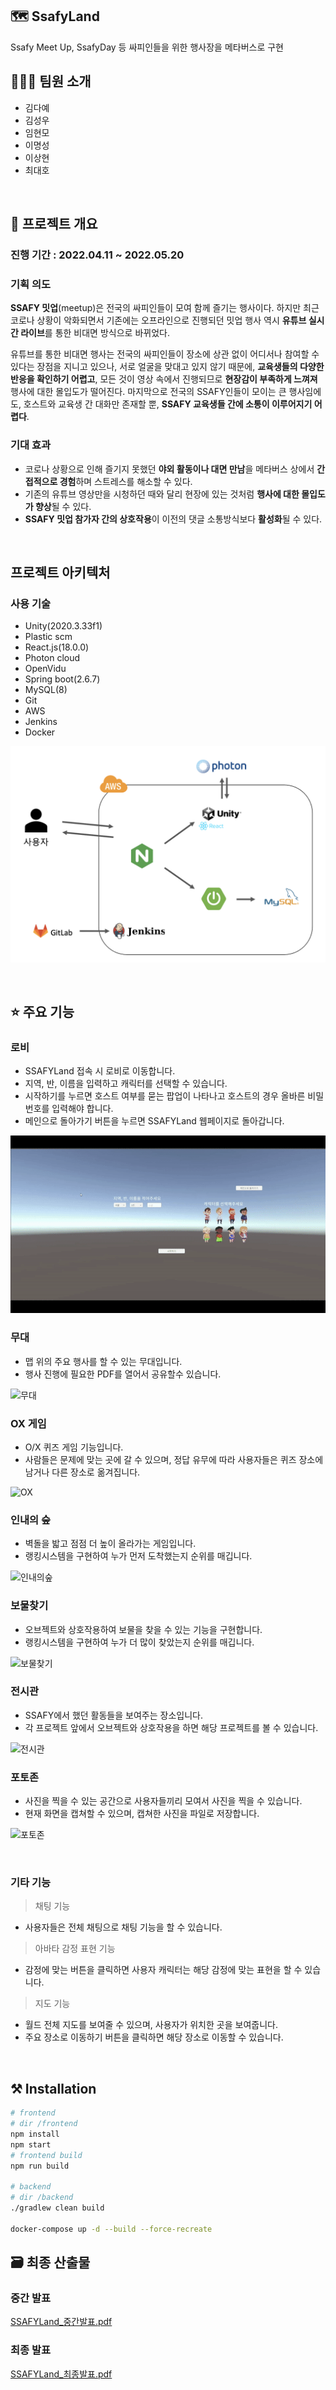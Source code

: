 ## 🗺️ SsafyLand

Ssafy Meet Up, SsafyDay 등 싸피인들을 위한 행사장을 메타버스로 구현

## 👨‍👦‍👦 팀원 소개

- 김다예
- 김성우
- 임현모
- 이명성
- 이상현
- 최대호

<br/>

## 📄 프로젝트 개요

### **진행 기간** : 2022.04.11 ~ 2022.05.20

### 기획 의도

**SSAFY 밋업**(meetup)은 전국의 싸피인들이 모여 함께 즐기는 행사이다. 하지만 최근 코로나 상황이 악화되면서 기존에는 오프라인으로 진행되던 밋업 행사 역시 **유튜브 실시간 라이브**를 통한 비대면 방식으로 바뀌었다.

유튜브를 통한 비대면 행사는 전국의 싸피인들이 장소에 상관 없이 어디서나 참여할 수 있다는 장점을 지니고 있으나, 서로 얼굴을 맞대고 있지 않기 때문에, **교육생들의 다양한 반응을 확인하기 어렵고**, 모든 것이 영상 속에서 진행되므로 **현장감이 부족하게 느껴져** 행사에 대한 몰입도가 떨어진다. 마지막으로 전국의 SSAFY인들이 모이는 큰 행사임에도, 호스트와 교육생 간 대화만 존재할 뿐, **SSAFY 교육생들 간에 소통이 이루어지기 어렵다**.

### **기대 효과**

- 코로나 상황으로 인해 즐기지 못했던 **야외 활동이나 대면 만남**을 메타버스 상에서 **간접적으로 경험**하며 스트레스를 해소할 수 있다.
- 기존의 유튜브 영상만을 시청하던 때와 달리 현장에 있는 것처럼 **행사에 대한 몰입도가 향상**될 수 있다.
- **SSAFY 밋업 참가자 간의 상호작용**이 이전의 댓글 소통방식보다 **활성화**될 수 있다.

<br/>

## 프로젝트 아키텍처

### 사용 기술

- Unity(2020.3.33f1)
- Plastic scm
- React.js(18.0.0)
- Photon cloud
- OpenVidu
- Spring boot(2.6.7)
- MySQL(8)
- Git
- AWS
- Jenkins
- Docker

![image-20220518103913472](README.assets/image-20220518103913472.png)

<br/>

## ⭐ 주요 기능
### 로비
- SSAFYLand 접속 시 로비로 이동합니다.
- 지역, 반, 이름을 입력하고 캐릭터를 선택할 수 있습니다.
- 시작하기를 누르면 호스트 여부를 묻는 팝업이 나타나고 호스트의 경우 올바른 비밀번호를 입력해야 합니다.
- 메인으로 돌아가기 버튼을 누르면 SSAFYLand 웹페이지로 돌아갑니다.

![로비](README.assets/로비.gif)

### 무대

- 맵 위의 주요 행사를 할 수 있는 무대입니다.
- 행사 진행에 필요한 PDF를 열어서 공유할수 있습니다.

![무대](README.assets/무대-16528374986168.gif)

### OX 게임

- O/X 퀴즈 게임 기능입니다.
- 사람들은 문제에 맞는 곳에 갈 수 있으며, 정답 유무에 따라 사용자들은 퀴즈 장소에 남거나 다른 장소로 옮겨집니다.

![OX](README.assets/OX-16528375045869.gif)

### 인내의 숲

- 벽돌을 밟고 점점 더 높이 올라가는 게임입니다.
- 랭킹시스템을 구현하여 누가 먼저 도착했는지 순위를 매깁니다.

![인내의숲](README.assets/인내의숲-165283750814010.gif)

### 보물찾기

- 오브젝트와 상호작용하여 보물을 찾을 수 있는 기능을 구현합니다.
- 랭킹시스템을 구현하여 누가 더 많이 찾았는지 순위를 매깁니다.

![보물찾기](README.assets/보물찾기-165283751149711.gif)

### 전시관

- SSAFY에서 했던 활동들을 보여주는 장소입니다.
- 각 프로젝트 앞에서 오브젝트와 상호작용을 하면 해당 프로젝트를 볼 수 있습니다.

![전시관](README.assets/전시관-165283751513212.gif)

### 포토존

- 사진을 찍을 수 있는 공간으로 사용자들끼리 모여서 사진을 찍을 수 있습니다.
- 현재 화면을 캡쳐할 수 있으며, 캡쳐한 사진을 파일로 저장합니다.

![포토존](README.assets/포토존-165283754153413.gif)

<br/>

### 기타 기능

> 채팅 기능

- 사용자들은 전체 채팅으로 채팅 기능을 할 수 있습니다.

> 아바타 감정 표현 기능

- 감정에 맞는 버튼을 클릭하면 사용자 캐릭터는 해당 감정에 맞는 표현을 할 수 있습니다.

> 지도 기능

- 월드 전체 지도를 보여줄 수 있으며, 사용자가 위치한 곳을 보여줍니다.
- 주요 장소로 이동하기 버튼을 클릭하면 해당 장소로 이동할 수 있습니다.

<br/>

## ⚒️ Installation

```bash
# frontend
# dir /frontend
npm install
npm start
# frontend build
npm run build

# backend
# dir /backend
./gradlew clean build

docker-compose up -d --build --force-recreate
```

## 🗃️ 최종 산출물

### 중간 발표

[SSAFYLand\_중간발표.pdf](exec/SSAFYLand_%EC%A4%91%EA%B0%84%EB%B0%9C%ED%91%9C.pdf)

### 최종 발표

[SSAFYLand\_최종발표.pdf](exec/SSAFYLand_%EC%B5%9C%EC%A2%85%EB%B0%9C%ED%91%9C.pdf)
